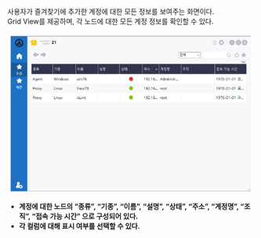 사용자가 즐겨찾기에 추가한 계정에 대한 모든 정보를 보여주는 화면이다.  
Grid View를 제공하며, 각 노드에 대한 모든 계정 정보를 확인할 수 있다.  

![그리드 보기](image-6.png)

- **계정에 대한 노드의 “종류”, “기종”, “이름”, “설명”, “상태”, “주소”, “계정명”, “조직”, “접속 가능 시간” 으로 구성되어 있다.**
- **각 컬럼에 대해 표시 여부를 선택할 수 있다.**
